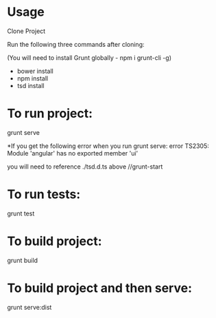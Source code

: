 Usage
=========================

Clone Project

Run the following three commands after cloning:

(You will need to install Grunt globally - npm i grunt-cli -g)

- bower install
- npm install
- tsd install 

To run project:
===============
grunt serve

*If you get the following error when you run grunt serve:
error TS2305: Module 'angular' has no exported member 'ui'

you will need to reference ./tsd.d.ts above //grunt-start

To run tests:
===============
grunt test

To build project:
===============
grunt build

To build project and then serve:
===============
grunt serve:dist
